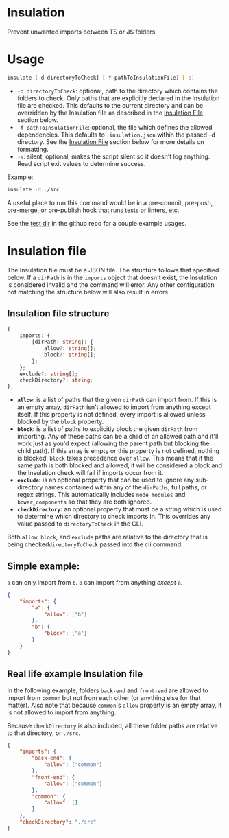 # Insulation

Prevent unwanted imports between TS or JS folders.

# Usage

```sh
insulate [-d directoryToCheck] [-f pathToInsulationFile] [-s]
```

-   `-d directoryToCheck`: optional, path to the directory which contains the folders to check. Only paths that are explicitly declared in the Insulation file are checked. This defaults to the current directory and can be overridden by the Insulation file as described in the [Insulation File](#insulation-file) section below.
-   `-f pathToInsulationFile`: optional, the file which defines the allowed dependencies. This defaults to `.insulation.json` within the passed -d directory. See the [Insulation File](#insulation-file) section below for more details on formatting.
-   `-s`: silent, optional, makes the script silent so it doesn't log anything. Read script exit values to determine success.

Example:

```sh
insulate -d ./src
```

A useful place to run this command would be in a pre-commit, pre-push, pre-merge, or pre-publish hook that runs tests or linters, etc.

See the [test dir](https://github.com/electrovir/insulation/tree/master/test/test-imports) in the github repo for a couple example usages.

# Insulation file

The Insulation file must be a JSON file. The structure follows that specified below. If a `dirPath` is in the `imports` object that doesn't exist, the Insulation is considered invalid and the command will error. Any other configuration not matching the structure below will also result in errors.

## Insulation file structure

```typescript
{
    imports: {
        [dirPath: string]: {
            allow?: string[];
            block?: string[];
        };
    };
    exclude?: string[];
    checkDirectory?: string;
};
```

-   **`allow`:** is a list of paths that the given `dirPath` can import from. If this is an empty array, `dirPath` isn't allowed to import from anything except itself. If this property is not defined, every import is allowed unless blocked by the `block` property.
-   **`block`:** is a list of paths to explicitly block the given `dirPath` from importing. Any of these paths can be a child of an allowed path and it'll work just as you'd expect (allowing the parent path but blocking the child path). If this array is empty or this property is not defined, nothing is blocked. `block` takes precedence over `allow`. This means that if the same path is both blocked and allowed, it will be considered a block and the Insulation check will fail if imports occur from it.
-   **`exclude`:** is an optional property that can be used to ignore any sub-directory names contained within any of the `dirPaths`, full paths, or regex strings. This automatically includes `node_modules` and `bower_components` so that they are both ignored.
-   **`checkDirectory`:** an optional property that must be a string which is used to determine which directory to check imports in. This overrides any value passed to `directoryToCheck` in the CLI.

Both `allow`, `block`, and `exclude` paths are relative to the directory that is being checked`directoryToCheck` passed into the cli command.

## Simple example:

`a` can only import from `b`. `b` can import from anything _except_ `a`.

```json
{
    "imports": {
        "a": {
            "allow": ["b"]
        },
        "b": {
            "block": ["a"]
        }
    }
}
```

## Real life example Insulation file

In the following example, folders `back-end` and `front-end` are allowed to import from `common` but not from each other (or anything else for that matter). Also note that because `common`'s `allow` property is an empty array, it is not allowed to import from anything.

Because `checkDirectory` is also included, all these folder paths are relative to that directory, or `./src`.

```json
{
    "imports": {
        "back-end": {
            "allow": ["common"]
        },
        "front-end": {
            "allow": ["common"]
        },
        "common": {
            "allow": []
        }
    },
    "checkDirectory": "./src"
}
```
